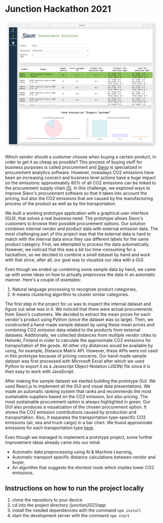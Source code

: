 # Junction Hackathon 2021

![Preview](img/preview.png)

Which vendor should a customer choose when buying a certain product, in order to get it as cheap as possible? This process of buying stuff for business purposes is called procurement and [Sievo](https://sievo.com/) is specialized in procurement analytics software. However, nowadays CO2 emissions have been an increasing concern and business level actions have a huge impact on the emissions: approximately 80% of all CO2 emissions can be linked to the procurement supply chain [[1]](https://blog.sievo.com/sievo-launches-solution-to-track-carbon-footprint-across-the-supply-chain). In this challenge, we explored ways to improve Sievo's procurement software so that it takes into account the pricing, but also the CO2 emissions that are caused by the manufacturing process of the product as well as by the transportation.

We built a working prototype application with a graphical user interface (GUI), that solves a real business need. The prototype allows Sievo's customers to browse their possible procurement options. Our solution combines internal vendor and product data with external emission data. The most challenging part of this project was that the external data is hard to match with the internal data since they use different labels for the same product category. First, we attempted to process the data automatically. However, we noticed that this was a bit too time-consuming for a hackathon, so we decided to combine a small dataset by hand and work with that since, after all, our goal was to visualize our idea with a GUI.

Even though we ended up combining some sample data by hand, we came up with some ideas on how to actually preprocess the data in an automatic manner. Here's a couple of examples:

1. Natural language processing to recognize product categories,
2. K-means clustering algorithm to cluster similar categories.

The first step in the project for us was to inspect the internal dataset and figure out what was in it. We noticed that there were actual procurements from Sievo's customers. We decided to extract the mean prices for each vendor's product using Python (since the dataset was so large). Then, we constructed a hand-made sample dataset by using these mean prices and combining CO2 emission data related to the products from external datasets. Additionally, we collected distances from multiple vendor cities to Helsinki, Finland in order to calculate the approximate CO2 emissions for transportation of the goods. All other city distances would be available by using, for example, Distance Matrix API. However, these APIs were not used in this prototype because of pricing concerns. Our hand-made sample dataset was first processed with Microsoft Excel after which we used Python to export it as a Javascript Object-Notation (JSON) file since it is then easy to work with JavaScript.

After making the sample dataset we started building the prototype GUI. We used React.js to implement all the GUI and visual data presentations. We made an automatic ranking system that ranks and recommends the most sustainable suppliers based on the CO2 emission, but also pricing. The most sustainable procurement option is always highlighted in green. Our GUI also produces a visualization of the chosen procurement option. It shows the CO2 emission contributions caused by production and transportation. Also, it separates the transportation type-specific CO2 emissions (air, sea and truck cargo) in a bar chart. We found approximate emissions for each transportation type [here](https://timeforchange.org/co2-emissions-for-shipping-of-goods/).

Even though we managed to implement a prototype project, some further improvement ideas already came into our mind:

- Automatic data preprocessing using AI & Machine Learning,
- Automatic transport specific distance calculations between vendor and buyer,
- An algorithm that suggests the shortest route which implies lower CO2 emissions.

## Instructions on how to run the project locally

1. clone the repository to your device
2. cd into the project directory _/junction2021/app_
3. install the needed dependencies with the command `npm install`
4. start the development server with the command `npm start`
